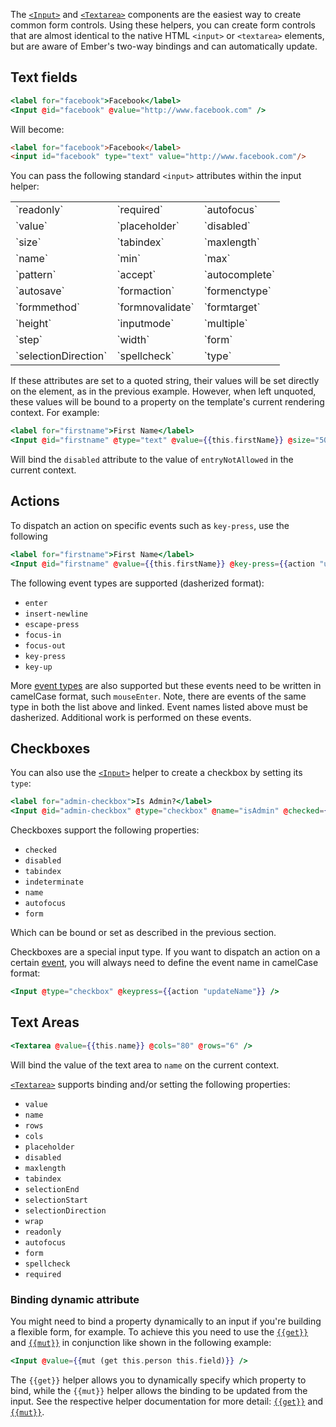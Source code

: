 The [`<Input>`](https://api.emberjs.com/ember/3.11/classes/Ember.Templates.helpers/methods/if?anchor=input)
and [`<Textarea>`](https://api.emberjs.com/ember/3.11/classes/Ember.Templates.helpers/methods/if?anchor=textarea)
components are the easiest way to create common form controls.
Using these helpers, you can create form controls that are almost identical to the native HTML `<input>` or `<textarea>` elements, but are aware of Ember's two-way bindings and can automatically update.

## Text fields

```handlebars
<label for="facebook">Facebook</label>
<Input @id="facebook" @value="http://www.facebook.com" />
```

Will become:

```html
<label for="facebook">Facebook</label>
<input id="facebook" type="text" value="http://www.facebook.com"/>
```

You can pass the following standard `<input>` attributes within the input
helper:

<table>
  <tr><td>`readonly`</td><td>`required`</td><td>`autofocus`</td></tr>
  <tr><td>`value`</td><td>`placeholder`</td><td>`disabled`</td></tr>
  <tr><td>`size`</td><td>`tabindex`</td><td>`maxlength`</td></tr>
  <tr><td>`name`</td><td>`min`</td><td>`max`</td></tr>
  <tr><td>`pattern`</td><td>`accept`</td><td>`autocomplete`</td></tr>
  <tr><td>`autosave`</td><td>`formaction`</td><td>`formenctype`</td></tr>
  <tr><td>`formmethod`</td><td>`formnovalidate`</td><td>`formtarget`</td></tr>
  <tr><td>`height`</td><td>`inputmode`</td><td>`multiple`</td></tr>
  <tr><td>`step`</td><td>`width`</td><td>`form`</td></tr>
  <tr><td>`selectionDirection`</td><td>`spellcheck`</td><td>`type`</td></tr>
</table>

If these attributes are set to a quoted string, their values will be set
directly on the element, as in the previous example. However, when left
unquoted, these values will be bound to a property on the template's current
rendering context. For example:

```handlebars
<label for="firstname">First Name</label>
<Input @id="firstname" @type="text" @value={{this.firstName}} @size="50" disabled={{this.entryNotAllowed}} />
```

Will bind the `disabled` attribute to the value of `entryNotAllowed` in the
current context.

## Actions

To dispatch an action on specific events such as `key-press`, use the following

```handlebars
<label for="firstname">First Name</label>
<Input @id="firstname" @value={{this.firstName}} @key-press={{action "updateFirstName"}} />
```

The following event types are supported (dasherized format):

* `enter`
* `insert-newline`
* `escape-press`
* `focus-in`
* `focus-out`
* `key-press`
* `key-up`


More [event types](https://api.emberjs.com/ember/3.11/classes/Component#event-handler-methods) are also supported but these events need to be written in camelCase format, such `mouseEnter`. Note, there are events of the same type in both the list above and linked. Event names listed above must be dasherized. Additional work is performed on these events.

## Checkboxes

You can also use the
[`<Input>`](https://api.emberjs.com/ember/3.11/classes/Ember.Templates.helpers/methods/if?anchor=input)
helper to create a checkbox by setting its `type`:

```handlebars
<label for="admin-checkbox">Is Admin?</label>
<Input @id="admin-checkbox" @type="checkbox" @name="isAdmin" @checked={{this.isAdmin}} />
```

Checkboxes support the following properties:

* `checked`
* `disabled`
* `tabindex`
* `indeterminate`
* `name`
* `autofocus`
* `form`


Which can be bound or set as described in the previous section.


Checkboxes are a special input type. If you want to dispatch an action on a certain [event](https://api.emberjs.com/ember/3.11/classes/Component), you will always need to define the event name in camelCase format:

```handlebars
<Input @type="checkbox" @keypress={{action "updateName"}} />
```


## Text Areas

```handlebars
<Textarea @value={{this.name}} @cols="80" @rows="6" />
```

Will bind the value of the text area to `name` on the current context.

[`<Textarea>`](https://api.emberjs.com/ember/3.11/classes/Ember.Templates.helpers/methods/textarea?anchor=textarea) supports binding and/or setting the following properties:

* `value`
* `name`
* `rows`
* `cols`
* `placeholder`
* `disabled`
* `maxlength`
* `tabindex`
* `selectionEnd`
* `selectionStart`
* `selectionDirection`
* `wrap`
* `readonly`
* `autofocus`
* `form`
* `spellcheck`
* `required`

### Binding dynamic attribute

You might need to bind a property dynamically to an input if you're building a flexible form, for example. To achieve this you need to use the [`{{get}}`](https://api.emberjs.com/ember/3.11/classes/Ember.Templates.helpers/methods/get?anchor=get) and [`{{mut}}`](https://api.emberjs.com/ember/3.11/classes/Ember.Templates.helpers/methods/mut?anchor=mut) in conjunction like shown in the following example:

```handlebars
<Input @value={{mut (get this.person this.field)}} />
```

The `{{get}}` helper allows you to dynamically specify which property to bind, while the `{{mut}}` helper allows the binding to be updated from the input. See the respective helper documentation for more detail: [`{{get}}`](https://api.emberjs.com/ember/3.11/classes/Ember.Templates.helpers/methods/get?anchor=get) and [`{{mut}}`](https://api.emberjs.com/ember/3.11/classes/Ember.Templates.helpers/methods/mut?anchor=mut).
